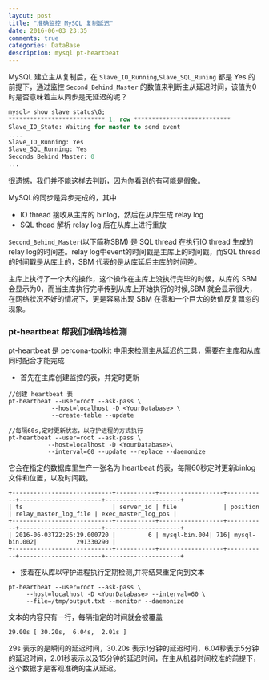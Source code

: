 ```yaml
---
layout: post
title: "准确监控 MySQL 复制延迟"
date: 2016-06-03 23:35
comments: true
categories: DataBase
description: mysql pt-heartbeat
---
```


MySQL 建立主从复制后，在 `Slave_IO_Running`,`Slave_SQL_Runing` 都是 Yes 的前提下，通过监控 `Second_Behind_Master` 的数值来判断主从延迟时间，该值为0时是否意味着主从同步是无延迟的呢？

```sql
mysql> show slave status\G;
*************************** 1. row ***************************
Slave_IO_State: Waiting for master to send event
....
Slave_IO_Running: Yes
Slave_SQL_Running: Yes
Seconds_Behind_Master: 0
...
```

很遗憾，我们并不能这样去判断，因为你看到的有可能是假象。


MySQL的同步是异步完成的，其中

* IO thread 接收从主库的 binlog，然后在从库生成 relay log
* SQL thead 解析 relay log 后在从库上进行重放

`Second_Behind_Master`(以下简称SBM) 是 SQL thread 在执行IO thread 生成的relay log的时间差。relay log中event的时间戳是主库上的时间戳，而SQL thread的时间戳是从库上的，SBM 代表的是从库延后主库的时间差。

主库上执行了一个大的操作，这个操作在主库上没执行完毕的时候，从库的 SBM 会显示为0，而当主库执行完毕传到从库上开始执行的时候,SBM 就会显示很大，在网络状况不好的情况下，更是容易出现 SBM 在零和一个巨大的数值反复飘忽的现象。


### pt-heartbeat 帮我们准确地检测

pt-heartbeat 是 percona-toolkit 中用来检测主从延迟的工具，需要在主库和从库同时配合才能完成

* 首先在主库创建监控的表，并定时更新

```
//创建 heartbeat 表
pt-heartbeat --user=root --ask-pass \
            --host=localhost -D <YourDatabase> \
            --create-table --update 

//每隔60s,定时更新状态，以守护进程的方式执行
pt-heartbeat --user=root --ask-pass \
           --host=localhost -D <YourDatabase>\
           --interval=60 --update --replace --daemonize
```
它会在指定的数据库里生产一张名为 heartbeat 的表，每隔60秒定时更新binlog 文件和位置，以及时间戳。

```
+----------------------------+-----------+------------------+-----------+-----------------------+---------------------+
| ts                         | server_id | file             | position  | relay_master_log_file | exec_master_log_pos |
+----------------------------+-----------+------------------+-----------+-----------------------+---------------------+
| 2016-06-03T22:26:29.000720 |         6 | mysql-bin.004| 716| mysql-bin.002|           291330290 |
+----------------------------+-----------+------------------+-----------+-----------------------+---------------------+
```

* 接着在从库以守护进程执行定期检测,并将结果重定向到文本

```
pt-heartbeat --user=root --ask-pass \
     --host=localhost -D <YourDatabase> --interval=60 \
     --file=/tmp/output.txt --monitor --daemonize
```

文本的内容只有一行，每隔指定的时间就会被覆盖

```
29.00s [ 30.20s,  6.04s,  2.01s ]
```

29s 表示的是瞬间的延迟时间，30.20s 表示1分钟的延迟时间，6.04秒表示5分钟的延迟时间，2.01秒表示以及15分钟的延迟时间，在主从机器时间校准的前提下，这个数据才是客观准确的主从延迟。
